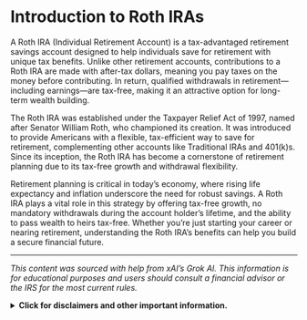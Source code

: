 # Introduction to Roth IRAs

A Roth IRA (Individual Retirement Account) is a tax-advantaged retirement savings account designed to help individuals save for retirement with unique tax benefits. Unlike other retirement accounts, contributions to a Roth IRA are made with after-tax dollars, meaning you pay taxes on the money before contributing. In return, qualified withdrawals in retirement—including earnings—are tax-free, making it an attractive option for long-term wealth building.

The Roth IRA was established under the Taxpayer Relief Act of 1997, named after Senator William Roth, who championed its creation. It was introduced to provide Americans with a flexible, tax-efficient way to save for retirement, complementing other accounts like Traditional IRAs and 401(k)s. Since its inception, the Roth IRA has become a cornerstone of retirement planning due to its tax-free growth and withdrawal flexibility.

Retirement planning is critical in today’s economy, where rising life expectancy and inflation underscore the need for robust savings. A Roth IRA plays a vital role in this strategy by offering tax-free growth, no mandatory withdrawals during the account holder’s lifetime, and the ability to pass wealth to heirs tax-free. Whether you’re just starting your career or nearing retirement, understanding the Roth IRA’s benefits can help you build a secure financial future.


*********************

_This content was sourced with help from xAI’s Grok AI. This information is for educational purposes and users should consult a financial advisor or the IRS for the most current rules._

<details><summary><b>Click for disclaimers and other important information.</b></summary>

<i>This content was sourced with help from xAI’s Grok AI. This information is for educational purposes and users should consult a financial advisor or the IRS for the most current rules.</i>

</details>

